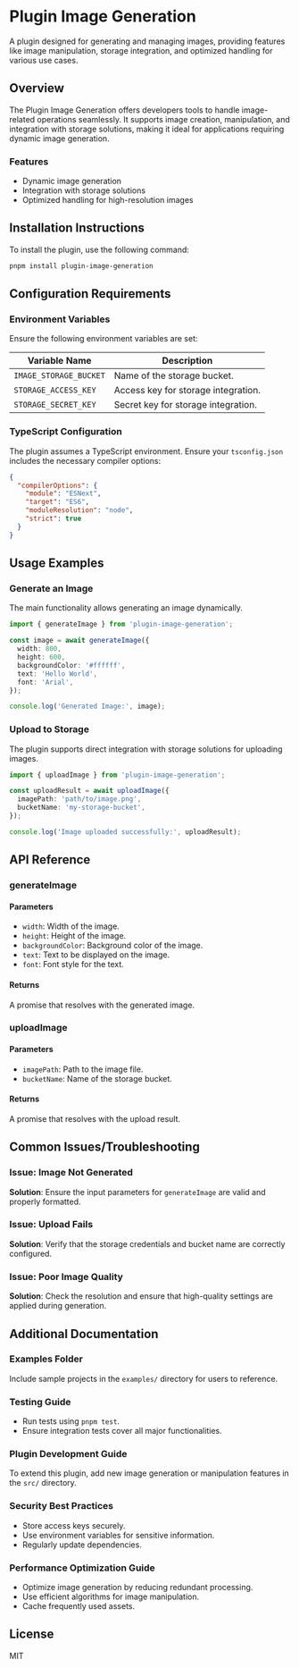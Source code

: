 # Plugin Image Generation

A plugin designed for generating and managing images, providing features like image manipulation, storage integration, and optimized handling for various use cases.

## Overview

The Plugin Image Generation offers developers tools to handle image-related operations seamlessly. It supports image creation, manipulation, and integration with storage solutions, making it ideal for applications requiring dynamic image generation.

### Features

- Dynamic image generation
- Integration with storage solutions
- Optimized handling for high-resolution images

## Installation Instructions

To install the plugin, use the following command:

```bash
pnpm install plugin-image-generation
```

## Configuration Requirements

### Environment Variables

Ensure the following environment variables are set:

| Variable Name          | Description                         |
| ---------------------- | ----------------------------------- |
| `IMAGE_STORAGE_BUCKET` | Name of the storage bucket.         |
| `STORAGE_ACCESS_KEY`   | Access key for storage integration. |
| `STORAGE_SECRET_KEY`   | Secret key for storage integration. |

### TypeScript Configuration

The plugin assumes a TypeScript environment. Ensure your `tsconfig.json` includes the necessary compiler options:

```json
{
  "compilerOptions": {
    "module": "ESNext",
    "target": "ES6",
    "moduleResolution": "node",
    "strict": true
  }
}
```

## Usage Examples

### Generate an Image

The main functionality allows generating an image dynamically.

```typescript
import { generateImage } from 'plugin-image-generation';

const image = await generateImage({
  width: 800,
  height: 600,
  backgroundColor: '#ffffff',
  text: 'Hello World',
  font: 'Arial',
});

console.log('Generated Image:', image);
```

### Upload to Storage

The plugin supports direct integration with storage solutions for uploading images.

```typescript
import { uploadImage } from 'plugin-image-generation';

const uploadResult = await uploadImage({
  imagePath: 'path/to/image.png',
  bucketName: 'my-storage-bucket',
});

console.log('Image uploaded successfully:', uploadResult);
```

## API Reference

### generateImage

#### Parameters

- `width`: Width of the image.
- `height`: Height of the image.
- `backgroundColor`: Background color of the image.
- `text`: Text to be displayed on the image.
- `font`: Font style for the text.

#### Returns

A promise that resolves with the generated image.

### uploadImage

#### Parameters

- `imagePath`: Path to the image file.
- `bucketName`: Name of the storage bucket.

#### Returns

A promise that resolves with the upload result.

## Common Issues/Troubleshooting

### Issue: Image Not Generated

**Solution**: Ensure the input parameters for `generateImage` are valid and properly formatted.

### Issue: Upload Fails

**Solution**: Verify that the storage credentials and bucket name are correctly configured.

### Issue: Poor Image Quality

**Solution**: Check the resolution and ensure that high-quality settings are applied during generation.

## Additional Documentation

### Examples Folder

Include sample projects in the `examples/` directory for users to reference.

### Testing Guide

- Run tests using `pnpm test`.
- Ensure integration tests cover all major functionalities.

### Plugin Development Guide

To extend this plugin, add new image generation or manipulation features in the `src/` directory.

### Security Best Practices

- Store access keys securely.
- Use environment variables for sensitive information.
- Regularly update dependencies.

### Performance Optimization Guide

- Optimize image generation by reducing redundant processing.
- Use efficient algorithms for image manipulation.
- Cache frequently used assets.

## License

MIT
